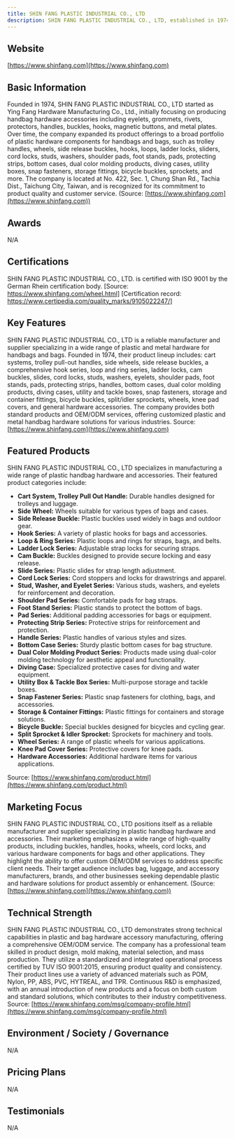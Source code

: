 ```yaml
---
title: SHIN FANG PLASTIC INDUSTRIAL CO., LTD
description: SHIN FANG PLASTIC INDUSTRIAL CO., LTD, established in 1974, is a leading manufacturer and supplier specializing in plastic handbag hardware and bag accessories, offering a wide range of products such as buckles, handles, wheels, hooks, and more to meet diverse industry needs.
---
```


## Website

[https://www.shinfang.com](https://www.shinfang.com)

## Basic Information

Founded in 1974, SHIN FANG PLASTIC INDUSTRIAL CO., LTD started as Ying Fang Hardware Manufacturing Co., Ltd., initially focusing on producing handbag hardware accessories including eyelets, grommets, rivets, protectors, handles, buckles, hooks, magnetic buttons, and metal plates. Over time, the company expanded its product offerings to a broad portfolio of plastic hardware components for handbags and bags, such as trolley handles, wheels, side release buckles, hooks, loops, ladder locks, sliders, cord locks, studs, washers, shoulder pads, foot stands, pads, protecting strips, bottom cases, dual color molding products, diving cases, utility boxes, snap fasteners, storage fittings, bicycle buckles, sprockets, and more. The company is located at No. 422, Sec. 1, Chung Shan Rd., Tachia Dist., Taichung City, Taiwan, and is recognized for its commitment to product quality and customer service.
(Source: [https://www.shinfang.com](https://www.shinfang.com))

## Awards

N/A

## Certifications

SHIN FANG PLASTIC INDUSTRIAL CO., LTD. is certified with ISO 9001 by the German Rhein certification body.
[Source: https://www.shinfang.com/wheel.html]
[Certification record: https://www.certipedia.com/quality_marks/9105022247/]

## Key Features

SHIN FANG PLASTIC INDUSTRIAL CO., LTD is a reliable manufacturer and supplier specializing in a wide range of plastic and metal hardware for handbags and bags. Founded in 1974, their product lineup includes: cart systems, trolley pull-out handles, side wheels, side release buckles, a comprehensive hook series, loop and ring series, ladder locks, cam buckles, slides, cord locks, studs, washers, eyelets, shoulder pads, foot stands, pads, protecting strips, handles, bottom cases, dual color molding products, diving cases, utility and tackle boxes, snap fasteners, storage and container fittings, bicycle buckles, split/idler sprockets, wheels, knee pad covers, and general hardware accessories. The company provides both standard products and OEM/ODM services, offering customized plastic and metal handbag hardware solutions for various industries.
Source: [https://www.shinfang.com](https://www.shinfang.com)

## Featured Products

SHIN FANG PLASTIC INDUSTRIAL CO., LTD specializes in manufacturing a wide range of plastic handbag hardware and accessories. Their featured product categories include:

- **Cart System, Trolley Pull Out Handle:** Durable handles designed for trolleys and luggage.
- **Side Wheel:** Wheels suitable for various types of bags and cases.
- **Side Release Buckle:** Plastic buckles used widely in bags and outdoor gear.
- **Hook Series:** A variety of plastic hooks for bags and accessories.
- **Loop & Ring Series:** Plastic loops and rings for straps, bags, and belts.
- **Ladder Lock Series:** Adjustable strap locks for securing straps.
- **Cam Buckle:** Buckles designed to provide secure locking and easy release.
- **Slide Series:** Plastic slides for strap length adjustment.
- **Cord Lock Series:** Cord stoppers and locks for drawstrings and apparel.
- **Stud, Washer, and Eyelet Series:** Various studs, washers, and eyelets for reinforcement and decoration.
- **Shoulder Pad Series:** Comfortable pads for bag straps.
- **Foot Stand Series:** Plastic stands to protect the bottom of bags.
- **Pad Series:** Additional padding accessories for bags or equipment.
- **Protecting Strip Series:** Protective strips for reinforcement and protection.
- **Handle Series:** Plastic handles of various styles and sizes.
- **Bottom Case Series:** Sturdy plastic bottom cases for bag structure.
- **Dual Color Molding Product Series:** Products made using dual-color molding technology for aesthetic appeal and functionality.
- **Diving Case:** Specialized protective cases for diving and water equipment.
- **Utility Box & Tackle Box Series:** Multi-purpose storage and tackle boxes.
- **Snap Fastener Series:** Plastic snap fasteners for clothing, bags, and accessories.
- **Storage & Container Fittings:** Plastic fittings for containers and storage solutions.
- **Bicycle Buckle:** Special buckles designed for bicycles and cycling gear.
- **Split Sprocket & Idler Sprocket:** Sprockets for machinery and tools.
- **Wheel Series:** A range of plastic wheels for various applications.
- **Knee Pad Cover Series:** Protective covers for knee pads.
- **Hardware Accessories:** Additional hardware items for various applications.

Source: [https://www.shinfang.com/product.html](https://www.shinfang.com/product.html)

## Marketing Focus

SHIN FANG PLASTIC INDUSTRIAL CO., LTD positions itself as a reliable manufacturer and supplier specializing in plastic handbag hardware and accessories. Their marketing emphasizes a wide range of high-quality products, including buckles, handles, hooks, wheels, cord locks, and various hardware components for bags and other applications. They highlight the ability to offer custom OEM/ODM services to address specific client needs. Their target audience includes bag, luggage, and accessory manufacturers, brands, and other businesses seeking dependable plastic and hardware solutions for product assembly or enhancement.
(Source: [https://www.shinfang.com](https://www.shinfang.com))

## Technical Strength

SHIN FANG PLASTIC INDUSTRIAL CO., LTD demonstrates strong technical capabilities in plastic and bag hardware accessory manufacturing, offering a comprehensive OEM/ODM service. The company has a professional team skilled in product design, mold making, material selection, and mass production. They utilize a standardized and integrated operational process certified by TUV ISO 9001:2015, ensuring product quality and consistency. Their product lines use a variety of advanced materials such as POM, Nylon, PP, ABS, PVC, HYTREAL, and TPR. Continuous R&D is emphasized, with an annual introduction of new products and a focus on both custom and standard solutions, which contributes to their industry competitiveness.
Source: [https://www.shinfang.com/msg/company-profile.html](https://www.shinfang.com/msg/company-profile.html)

## Environment / Society / Governance

N/A

## Pricing Plans

N/A

## Testimonials

N/A